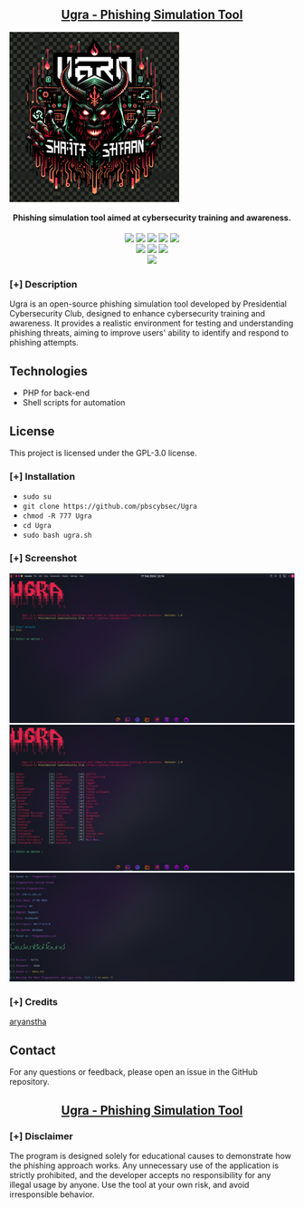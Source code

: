 <h2 align="center"><u>Ugra - Phishing Simulation Tool</u></h2>

<img src="https://raw.githubusercontent.com/pbscybsec/Ugra/main/logo.webp" alt="Phishing simulation tool aimed at cybersecurity training and awareness." align="center" width="300" height="300">

<h4 align="center"> Phishing simulation tool aimed at cybersecurity training and awareness. </h4>

<p align="center">
    <img src="https://img.shields.io/github/stars/pbscybsec/Ugra?style=for-the-badge&color=orange">
    <img src="https://img.shields.io/github/forks/pbscybsec/Ugra?style=for-the-badge&color=purple">
    <img src="https://img.shields.io/github/license/pbscybsec/Ugra?style=for-the-badge&color=blue">
    <img src="https://img.shields.io/github/issues/pbscybsec/Ugra?style=for-the-badge&color=red">
    <img src="https://img.shields.io/github/contributors/pbscybsec/Ugra?style=for-the-badge&color=cyan">
<br>
    <img src="https://img.shields.io/badge/Author-Presidential Cybersecurity Club-orange?style=flat-square">
    <img src="https://img.shields.io/badge/Open%20Source-Yes-orange?style=flat-square">
    <img src="https://img.shields.io/badge/Written%20In-Shell, PHP-blue?style=flat-square">
<br>
    <img src="https://github-readme-stats.vercel.app/api/pin/?username=pbscybsec&repo=Ugra&theme=synthwave">
</p>

### [+] Description
Ugra is an open-source phishing simulation tool developed by Presidential Cybersecurity Club, designed to enhance cybersecurity training and awareness. It provides a realistic environment for testing and understanding phishing threats, aiming to improve users' ability to identify and respond to phishing attempts.

## Technologies
- PHP for back-end
- Shell scripts for automation

## License
This project is licensed under the GPL-3.0 license.

### [+] Installation
- `sudo su`
- `git clone https://github.com/pbscybsec/Ugra`
- `chmod -R 777 Ugra`
- `cd Ugra`
- `sudo bash ugra.sh`

### [+] Screenshot
![screenshot](https://github.com/pbscybsec/Ugra/blob/main/demo/start.png?raw=true)
![screenshot](https://github.com/pbscybsec/Ugra/blob/main/demo/sites.png?raw=true)
![screenshot](https://github.com/pbscybsec/Ugra/blob/main/demo/finger.png?raw=true)

### [+] Credits
<a href="https://github.com/aryanstha">aryanstha</a>

## Contact
For any questions or feedback, please open an issue in the GitHub repository.
<h2 align="center"><u>Ugra - Phishing Simulation Tool</u></h2>

### [+] Disclaimer
The program is designed solely for educational causes to demonstrate how the phishing approach works. Any unnecessary use of the application is strictly prohibited, and the developer accepts no responsibility for any illegal usage by anyone. Use the tool at your own risk, and avoid irresponsible behavior.


